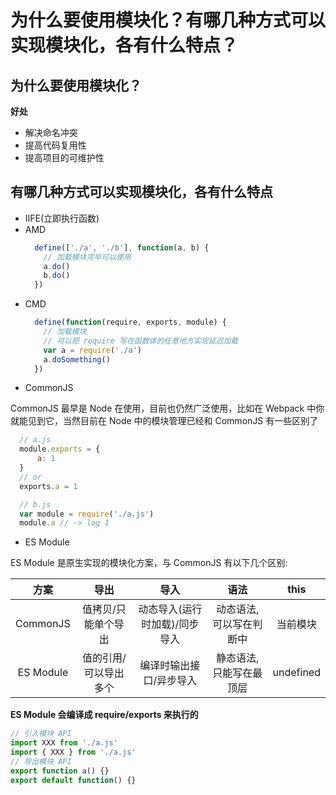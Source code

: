 # 为什么要使用模块化？有哪几种方式可以实现模块化，各有什么特点？
## 为什么要使用模块化？
**好处**
* 解决命名冲突
* 提高代码复用性
* 提高项目的可维护性


## 有哪几种方式可以实现模块化，各有什么特点
* IIFE(立即执行函数)
* AMD
  ```js
    define(['./a', './b'], function(a, b) {
      // 加载模块完毕可以使用
      a.do()
      b.do()
    })
  ```
* CMD
  ```js
    define(function(require, exports, module) {
      // 加载模块
      // 可以把 require 写在函数体的任意地方实现延迟加载
      var a = require('./a')
      a.doSomething()
    })
  ```
* CommonJS

CommonJS 最早是 Node 在使用，目前也仍然广泛使用，比如在 Webpack 中你就能见到它，当然目前在 Node 中的模块管理已经和 CommonJS 有一些区别了
  ```js
    // a.js
    module.exports = {
        a: 1
    }
    // or 
    exports.a = 1

    // b.js
    var module = require('./a.js')
    module.a // -> log 1
  ```
* ES Module

ES Module 是原生实现的模块化方案，与 CommonJS 有以下几个区别:

|   方案    |         导出          |             导入              |          语法           |   this    |
| :-------: | :-------------------: | :---------------------------: | :---------------------: | :-------: |
| CommonJS  |  值拷贝/只能单个导出  | 动态导入(运行时加载)/同步导入 | 动态语法,可以写在判断中 | 当前模块  |
| ES Module | 值的引用/可以导出多个 |    编译时输出接口/异步导入    | 静态语法,只能写在最顶层 | undefined |

**ES Module 会编译成 require/exports 来执行的**
```js
// 引入模块 API
import XXX from './a.js'
import { XXX } from './a.js'
// 导出模块 API
export function a() {}
export default function() {}
```

<comment/>
<tongji/>